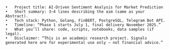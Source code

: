 	•	Project title: AI-Driven Sentiment Analysis for Market Prediction
	•	Short summary: 3–4 lines describing the aim (same as your Abstract).
	•	Tech stack: Python, Golang, FinBERT, PostgreSQL, Telegram Bot API.
	•	Timeline: “Phase 1 starts July 1, final delivery November 2025.”
	•	What you’ll share: code, scripts, notebooks, data samples (if legal).
	•	Disclaimer: “This is an academic research project. Signals generated here are for experimental use only — not financial advice.”
